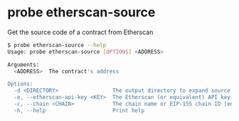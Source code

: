 # probe etherscan-source

Get the source code of a contract from Etherscan

```bash
$ probe etherscan-source --help
Usage: probe etherscan-source [OPTIONS] <ADDRESS>

Arguments:
  <ADDRESS>  The contract's address

Options:
  -d <DIRECTORY>                 The output directory to expand source tree into
  -e, --etherscan-api-key <KEY>  The Etherscan (or equivalent) API key [env: ETHERSCAN_API_KEY=]
  -c, --chain <CHAIN>            The chain name or EIP-155 chain ID [env: CHAIN=]
  -h, --help                     Print help
```